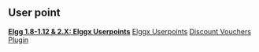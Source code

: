 ## User point 
**[Elgg 1.8-1.12 & 2.X: Elggx Userpoints](https://elgg.org/plugins/813379)**
[Elggx Userpoints](https://elgg.org/plugins/385111)
[Discount Vouchers Plugin](https://elgg.org/plugins/1197146)
